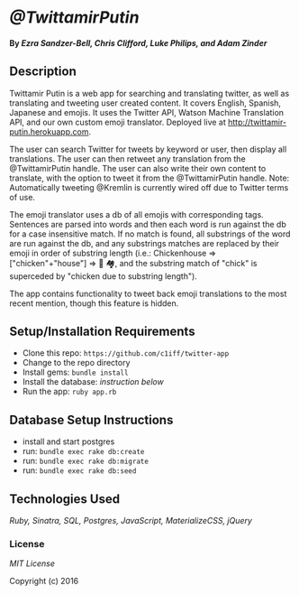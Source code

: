 # _@TwittamirPutin_

#### By _*Ezra Sandzer-Bell, Chris Clifford, Luke Philips, and Adam Zinder*_

## Description
Twittamir Putin is a web app for searching and translating twitter, as well as translating and tweeting user created content. It covers English, Spanish, Japanese and emojis. It uses the Twitter API, Watson Machine Translation API, and our own custom emoji translator. Deployed live at http://twittamir-putin.herokuapp.com.

The user can search Twitter for tweets by keyword or user, then display all translations. The user can then retweet any translation from the @TwittamirPutin handle. The user can also write their own content to translate, with the option to tweet it from the @TwittamirPutin handle. Note: Automatically tweeting @Kremlin is currently wired off due to Twitter terms of use.

The emoji translator uses a db of all emojis with corresponding tags. Sentences are parsed into words and then each word is run against the db for a case insensitive match. If no match is found, all substrings of the word are run against the db, and any substrings matches are replaced by their emoji in order of substring length (i.e.: Chickenhouse => ["chicken"+"house"] => 🐔
🏘, and the substring match of "chick" is superceded by "chicken due to substring length").

The app contains functionality to tweet back emoji translations to the most recent mention, though this feature is hidden.

## Setup/Installation Requirements

* Clone this repo: `https://github.com/c1iff/twitter-app`
* Change to the repo directory
* Install gems: `bundle install`
* Install the database: *instruction below*
* Run the app: `ruby app.rb`

## Database Setup Instructions

* install and start postgres
* run: `bundle exec rake db:create`
* run: `bundle exec rake db:migrate`
* run: `bundle exec rake db:seed`

## Technologies Used

_Ruby, Sinatra, SQL, Postgres, JavaScript, MaterializeCSS, jQuery_

### License

*MIT License*

Copyright (c) 2016
